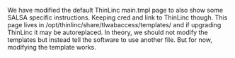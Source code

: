 We have modified the default ThinLinc main.tmpl page to also show some SALSA specific instructions. Keeping cred and link to ThinLinc though. This page lives in /opt/thinlinc/share/tlwabaccess/templates/ and if upgrading ThinLinc it may be autoreplaced. In theory, we should not modify the templates but instead tell the software to use another file. But for now, modifying the template works.
